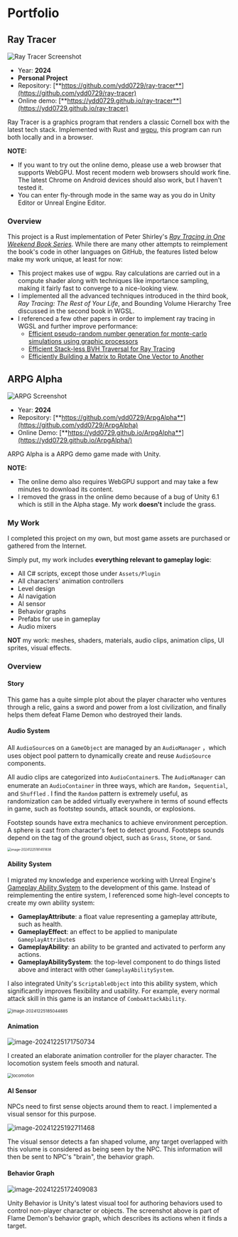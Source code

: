 # Portfolio

## Ray Tracer

![Ray Tracer Screenshot](./assets/RayTracerScreenshot.png)

- Year: **2024**
- **Personal Project**
- Repository: [**https://github.com/ydd0729/ray-tracer**](https://github.com/ydd0729/ray-tracer)
- Online demo: [**https://ydd0729.github.io/ray-tracer**](https://ydd0729.github.io/ray-tracer)

Ray Tracer is a graphics program that renders a classic Cornell box with the latest tech stack. Implemented with Rust and [wgpu](https://github.com/gfx-rs/wgpu), this program can run both locally and in a browser.

**NOTE:** 

- If you want to try out the online demo, please use a web browser that supports WebGPU. Most recent modern web browsers should work fine. The latest Chrome on Android devices should also work, but I haven't tested it. 
- You can enter fly-through mode in the same way as you do in Unity Editor or Unreal Engine Editor.

### Overview

This project is a Rust implementation of Peter Shirley's [*Ray Tracing in One Weekend Book Series*](https://github.com/RayTracing/raytracing.github.io?tab=readme-ov-file#ray-tracing-in-one-weekend-book-series). While there are many other attempts to reimplement the book's code in other languages on GitHub, the features listed below make my work unique, at least for now:

- This project makes use of wgpu. Ray calculations are carried out in a compute shader along with  techniques like importance sampling, making it fairly fast to converge to a nice-looking view.
- I implemented all the advanced techniques introduced in the third book, *Ray Tracing: The Rest of Your Life*, and Bounding Volume Hierarchy Tree discussed in the second book in WGSL.
- I referenced a few other papers in order to implement ray tracing in WGSL and further improve performance:
  - [Efficient pseudo-random number generation for monte-carlo simulations using graphic processors](https://iopscience.iop.org/article/10.1088/1742-6596/368/1/012024/pdf)
  - [Efficient Stack-less BVH Traversal for Ray Tracing](https://www.sci.utah.edu/~wald/Publications/2011/StackFree/sccg2011.pdf)
  - [Efficiently Building a Matrix to Rotate One Vector to Another](https://cs.brown.edu/people/jhughes/papers/Moller-EBA-1999/paper.pdf)



## ARPG Alpha

![ARPG Screenshot](./assets/ARPGScreenshot.png)

- Year: **2024**
- Repository: [**https://github.com/ydd0729/ArpgAlpha**](https://github.com/ydd0729/ArpgAlpha)
- Online Demo: [**https://ydd0729.github.io/ArpgAlpha**](https://ydd0729.github.io/ArpgAlpha/)

ARPG Alpha is a ARPG demo game made with Unity.

**NOTE:** 

- The online demo also requires WebGPU support and may take a few minutes to download its content.
- I removed the grass in the online demo because of a bug of Unity 6.1 which is still in the Alpha stage. My work **doesn't** include the grass.

### My Work

I completed this project on my own, but most game assets are purchased or gathered from the Internet.

Simply put, my work includes **everything relevant to gameplay logic**:

- All C# scripts, except those under `Assets/Plugin`
- All characters' animation controllers
- Level design
- AI navigation
- AI sensor
- Behavior graphs
- Prefabs for use in gameplay
- Audio mixers

**NOT** my work: meshes, shaders, materials, audio clips, animation clips, UI sprites, visual effects.

### Overview

#### Story

This game has a quite simple plot about the player character who ventures through a relic, gains a sword and power from a lost civilization, and finally helps them defeat Flame Demon who destroyed their lands.

#### Audio System

All `AudioSource`s on a `GameObject` are managed by an  `AudioManager` ，which uses object pool pattern to dynamically create and reuse `AudioSource` components.

All audio clips are categorized into `AudioContainer`s. The `AudioManager` can enumerate an `AudioContainer` in three ways, which are `Random`，`Sequential`,  and `Shuffled` . I find the `Random` pattern is extremely useful,  as randomization can be added virtually everywhere in terms of sound effects in game,  such as footstep sounds, attack sounds, or explosions.

Footstep sounds have extra mechanics to achieve environment perception. A sphere is cast from character's feet to detect ground. Footsteps sounds depend on the tag of the ground object, such as `Grass`, `Stone`, or `Sand`. 

<img src="./assets/image-20241225181451838.png" alt="image-20241225181451838" style="zoom:50%;" />

#### Ability System

I migrated my knowledge and experience working with Unreal Engine's [Gameplay Ability System](https://dev.epicgames.com/documentation/en-us/unreal-engine/gameplay-ability-system-for-unreal-engine) to the development of this game. Instead of reimplementing the entire system, I referenced some high-level concepts to create my own ability system:

- **GameplayAttribute**: a float value representing a gameplay attribute, such as health.
- **GameplayEffect**: an effect to be applied to manipulate `GameplayAttribute`s
- **GameplayAbility**: an ability to be granted and activated to perform any actions. 
- **GameplayAbilitySystem**: the top-level component to do things listed above and interact with other `GameplayAbilitySystem`.

I also integrated Unity's `ScriptableObject`  into this ability system, which significantly improves flexibility and usability. For example, every normal attack skill in this game is an instance of  `ComboAttackAbility`.

<img src="./assets/image-20241225185044885.png" alt="image-20241225185044885" style="zoom:67%;" />

#### Animation

![image-20241225171750734](./assets/image-20241225171750734.png)

I created an elaborate animation controller for the player character. The locomotion system feels smooth and natural.

<img src="./assets/locomotion.gif" alt="locomotion" style="zoom:67%;" />

#### AI Sensor

NPCs need to first sense objects around them to react. I implemented a visual sensor for this purpose.

![image-20241225192711468](./assets/image-20241225192711468.png)

The visual sensor detects a fan shaped volume, any target overlapped with this volume is considered as being seen by the NPC. This information will then be sent to NPC's "brain", the behavior graph.

#### Behavior Graph

![image-20241225172409083](./assets/image-20241225172409083.png)

Unity Behavior is Unity's latest visual tool for authoring behaviors used to control non-player character or objects. The screenshot above is part of Flame Demon's behavior graph, which describes its actions when it finds a target.